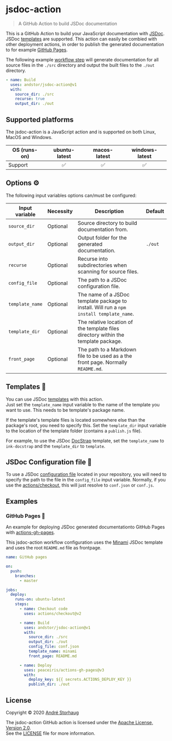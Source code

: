 # jsdoc-action

> A GitHub Action to build JSDoc documentation

This is a GitHub Action to build your JavaScript documentation with [JSDoc](https://github.com/jsdoc/jsdoc). JSDoc [templates](https://github.com/jsdoc/jsdoc#templates) are supported. This action can easily be combied with other deployment actions, in order to publish the generated documentation to for example [GitHub Pages](https://pages.github.com).

The following example [workflow step](https://help.github.com/en/actions/configuring-and-managing-workflows/configuring-a-workflow) will generate documentation for all source files in the `./src` directory and output the built files to the `./out` directory.

```yml
- name: Build
  uses: andstor/jsdoc-action@v1
  with:
    source_dir: ./src
    recurse: true
    output_dir: ./out
```

## Supported platforms

The jsdoc-action is a JavaScript action and is supported on both Linux, MacOS and Windows.

| OS (runs-on) | ubuntu-latest | macos-latest | windows-latest |
|---|:---:|:---:|:---:|
| Support | ✅️ | ✅️ | ✅️ |

## Options ⚙️

The following input variables options can/must be configured:

|Input variable|Necessity|Description|Default|
|----|----|----|----|
|`source_dir`|Optional|Source directory to build documentation from.||
|`output_dir`|Optional|Output folder for the generated documentation.|`./out`|
|`recurse`|Optional|Recurse into subdirectories when scanning for source files.||
|`config_file`|Optional|The path to a JSDoc configuration file.||
|`template_name`|Optional|The name of a JSDoc template package to install. Will run a `npm install template_name`.||
|`template_dir`|Optional|The relative location of the template files directory within the template package.||
|`front_page`|Optional|The path to a Markdown file to be used as a the front page. Normally `README.md`.||

## Templates 💅

You can use JSDoc [templates](https://github.com/jsdoc/jsdoc#templates) with this action.  
Just set the `template_name` input variable to the name of the template you want to use. This needs to be template's package name.

If the template's template files is located somewhere else than the package's root, you need to specify this. Set the `template_dir` input variable to the location of the template folder (contains a `publish.js` file).

For example, to use the JSDoc [DocStrap](https://github.com/docstrap/docstrap) template, set the `template_name` to `ink-docstrap` and the `template_dir` to `template`.

## JSDoc Configuration file 📄

To use a JSDoc [configuration file](https://jsdoc.app/about-configuring-jsdoc.html) located in your repository, you will need to specify the path to the file in the `config_file` input variable. Normally, if you use the [actions/checkout](https://github.com/actions/checkout), this will just resolve to `conf.json` or `conf.js`.

## Examples

### GitHub Pages 🚀

An example for deploying JSDoc generated documentationto GitHub Pages with [actions-gh-pages](https://github.com/marketplace/actions/github-pages-action#table-of-contents).

This jsdoc-action workflow configuration uses the [Minami](https://github.com/nijikokun/minami) JSDoc template and uses the root `README.md` file as frontpage.

```yml
name: GitHub pages

on:
  push:
    branches:
      - master

jobs:
  deploy:
    runs-on: ubuntu-latest
    steps:
      - name: Checkout code
        uses: actions/checkout@v2

      - name: Build
        uses: andstor/jsdoc-action@v1
        with:
          source_dir: ./src
          output_dir: ./out
          config_file: conf.json
          template_name: minami
          front_page: README.md

      - name: Deploy
        uses: peaceiris/actions-gh-pages@v3
        with:
          deploy_key: ${{ secrets.ACTIONS_DEPLOY_KEY }}
          publish_dir: ./out
```

## License

Copyright © 2020 [André Storhaug](https://github.com/andstor)

The jsdoc-action GitHub action is licensed under the [Apache License, Version 2.0](https://www.apache.org/licenses/LICENSE-2.0).  
See the [LICENSE](https://github.com/andstor/jsdoc-action/blob/master/LICENSE) file for more information.
